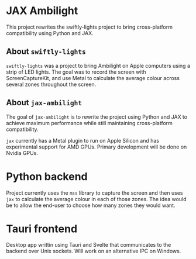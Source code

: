# JAX Ambilight

This project rewrites the swiftly-lights project to bring cross-platform compatibility using Python and JAX.

## About `swiftly-lights`
`swiftly-lights` was a project to bring Ambilight on Apple computers using a strip of LED lights. The goal was to record the screen with ScreenCaptureKit, and use Metal to calculate the average colour across several zones throughout the screen.


## About `jax-ambilight`
The goal of `jax-ambilight` is to rewrite the project using Python and JAX to achieve maximum performance while still maintaining cross-platform compatibility.

`jax` currently has a Metal plugin to run on Apple Silicon and has experimental support for AMD GPUs. Primary development will be done on Nvidia GPUs.


# Python backend
Project currently uses the `mss` library to capture the screen and then uses `jax` to calculate the average colour in each of those zones. The idea would be to allow the end-user to choose how many zones they would want.

# Tauri frontend
Desktop app writtin using Tauri and Svelte that communicates to the backend over Unix sockets. Will work on an alternative IPC on Windows.